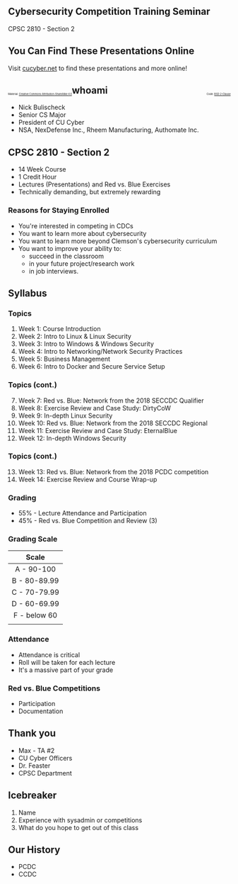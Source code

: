 ## Cybersecurity Competition Training Seminar

CPSC 2810 - Section 2


## You Can Find These Presentations Online

Visit [cucyber.net](https://cucyber.net/) to find these presentations and more online!

<span style="padding-top: 6em; font-size: 0.4em; float: left;">Material: <a href="https://tldrlegal.com/license/creative-commons-attribution-sharealike-4.0-international-(cc-by-sa-4.0)">Creative Commons Attribution-ShareAlike 4.0</a></span><span style="padding-top: 6em; font-size: 0.4em; float: right;">Code: <a href="https://tldrlegal.com/license/bsd-2-clause-license-(freebsd)">BSD 2-Clause</a></span>



## whoami

* Nick Bulischeck
* Senior CS Major
* President of CU Cyber
* NSA, NexDefense Inc., Rheem Manufacturing, Authomate Inc.



## CPSC 2810 - Section 2

* 14 Week Course
* 1 Credit Hour
* Lectures (Presentations) and Red vs. Blue Exercises
* Technically demanding, but extremely rewarding


### Reasons for Staying Enrolled

* You're interested in competing in CDCs
* You want to learn more about cybersecurity
* You want to learn more beyond Clemson's cybersecurity curriculum
* You want to improve your ability to:
	- succeed in the classroom
	- in your future project/research work
	- in job interviews.



## Syllabus


### Topics

1. Week 1: Course Introduction
2. Week 2: Intro to Linux & Linux Security
3. Week 3: Intro to Windows & Windows Security
4. Week 4: Intro to Networking/Network Security Practices
5. Week 5: Business Management
6. Week 6: Intro to Docker and Secure Service Setup


### Topics (cont.)

7. Week 7: Red vs. Blue: Network from the 2018 SECCDC Qualifier
8. Week 8: Exercise Review and Case Study: DirtyCoW
9. Week 9: In-depth Linux Security
10. Week 10: Red vs. Blue: Network from the 2018 SECCDC Regional
11. Week 11: Exercise Review and Case Study: EternalBlue
12. Week 12: In-depth Windows Security


### Topics (cont.)

13. Week 13: Red vs. Blue: Network from the 2018 PCDC competition
14. Week 14: Exercise Review and Course Wrap-up


### Grading

* 55% - Lecture Attendance and Participation
* 45% - Red vs. Blue Competition and Review (3)


### Grading Scale

| Scale |
|:-----:|
| A - 90-100 |
| B - 80-89.99 |
| C - 70-79.99 |
| D - 60-69.99 |
| F - below 60 |
||


### Attendance

* Attendance is critical
* Roll will be taken for each lecture
* It's a massive part of your grade


### Red vs. Blue Competitions

* Participation
* Documentation



## Thank you

* Max - TA #2
* CU Cyber Officers
* Dr. Feaster
* CPSC Department



## Icebreaker

1. Name
2. Experience with sysadmin or competitions
3. What do you hope to get out of this class



## Our History

* PCDC
* CCDC
